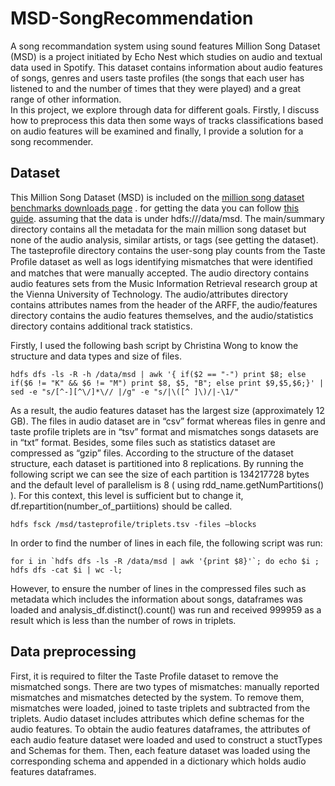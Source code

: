 # MSD-SongRecommendation
A song recommandation system using sound features
Million Song Dataset (MSD) is a project initiated by Echo Nest which studies on audio and textual data used in Spotify. 
This dataset contains information about audio features of songs, genres and users taste profiles (the songs that each user has listened to and the number of times that they were played) and a great range of other information.  
In this project, we explore through data for different goals. Firstly, I discuss how to preprocess this data then some ways of tracks classifications based on audio features will
be examined and finally, I provide a solution for a song recommender.

## Dataset
This Million Song Dataset (MSD) is included on the [million song dataset benchmarks downloads page](http://www.ifs.tuwien.ac.at/mir/msd/download.html) . for getting the data you can follow [this guide](https://labrosa.ee.columbia.edu/millionsong/pages/getting-dataset).
assuming that the data is under hdfs:///data/msd. The main/summary directory contains all the metadata for the main million song dataset but none of the audio analysis, similar artists, or tags (see getting the dataset).
The tasteprofile directory contains the user-song play counts from the Taste Proﬁle dataset as well as logs identifying mismatches that were identiﬁed and matches that were manually accepted.
The audio directory contains audio features sets from the Music Information Retrieval research group at the Vienna University of Technology. The audio/attributes directory contains attributes names from the header of the ARFF, the audio/features directory contains the audio features themselves, and the audio/statistics directory contains additional track statistics.

Firstly, I used the following bash script by Christina Wong to know the structure and data types and size of files.

```hdfs dfs -ls -R -h /data/msd | awk '{ if($2 == "-") print $8; else if($6 != "K" && $6 != "M") print $8, $5, "B"; else print $9,$5,$6;}' | sed -e "s/[^-][^\/]*\// |/g" -e "s/|\([^ ]\)/|-\1/" ```

As a result, the audio features dataset has the largest size (approximately 12 GB). 
The files in audio dataset are in “csv” format whereas files in genre and taste profile triplets are in “tsv” format and mismatches songs datasets are in “txt” format.
Besides, some files such as statistics dataset are compressed as “gzip” files. 
According to the structure of the dataset structure, each dataset is partitioned into 8 replications. By running the following script we can see the size of each partition is 134217728 bytes and the default level of parallelism is 8 ( using rdd_name.getNumPartitions() ).
For this context, this level is sufficient but to change it, df.repartition(number_of_partiitions) should be called. 

```hdfs fsck /msd/tasteprofile/triplets.tsv -files –blocks ```

In order to find the number of lines in each file, the following script was run: 

```for i in `hdfs dfs -ls -R /data/msd | awk '{print $8}'`; do echo $i ; hdfs dfs -cat $i | wc -l; ```

However, to ensure the number of lines in the compressed files such as metadata which includes the information about songs, dataframes was loaded and analysis_df.distinct().count() was run and received 999959 as a result which is less than the number of rows in triplets.


## Data preprocessing

First, it is required to filter the Taste Profile dataset to remove the mismatched songs. There are two types of mismatches: manually reported mismatches and mismatches detected by the system. To remove them, mismatches were loaded, joined to taste triplets and subtracted from the triplets. 
Audio dataset includes attributes which define schemas for the audio features. To obtain the audio features dataframes, the attributes of each audio feature dataset were loaded and used to construct a stuctTypes and Schemas for them. Then, each feature dataset was loaded using the corresponding schema and appended in a dictionary which holds audio features dataframes. 

